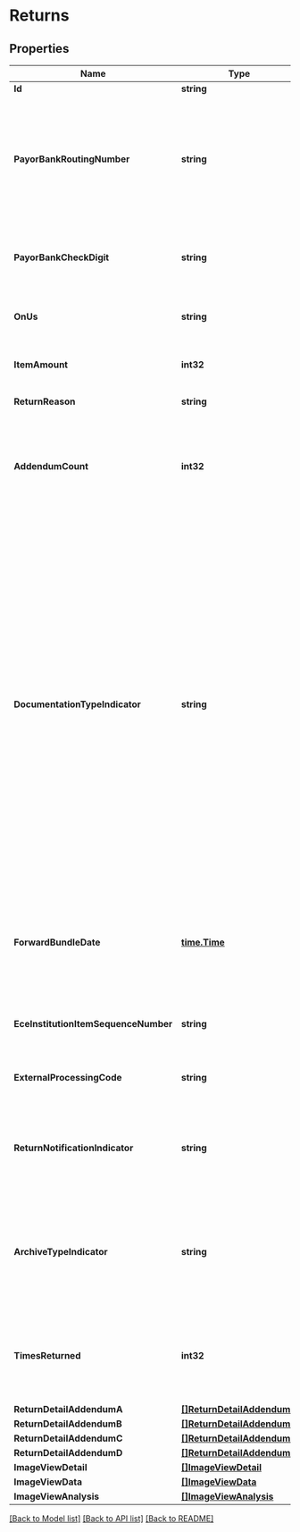 # Returns

## Properties

Name | Type | Description | Notes
------------ | ------------- | ------------- | -------------
**Id** | **string** | Return ID | [optional] 
**PayorBankRoutingNumber** | **string** | PayorBankRoutingNumber identifies the institution by or through which the item is payable. Must be a valid routing and transit number issued by the ABA’s Routing Number Registrar. Shall represent the first 8 digits of a 9-digit routing number or 8 numeric digits of a 4 dash 4 routing number. A valid routing number consists of 2 fields: the eight-digit Payor Bank Routing Number and the one-digit Payor Bank Routing Number Check Digit.  | [optional] 
**PayorBankCheckDigit** | **string** | PayorBankCheckDigit identifies the routing number check digit.  The combination of Payor Bank Routing Number and Payor Bank Routing Number Check Digit must be a mod-checked routing number with a valid check digit.  | [optional] 
**OnUs** | **string** | OnUs identifies data specified by the payor bank. On-Us data usually consists of the payor’s account number, a serial number or transaction code, or both. | [optional] 
**ItemAmount** | **int32** | Amount identifies the amount of the check.  All amounts fields have two implied decimal points. e.g., 100000 is $1,000.00. | [optional] 
**ReturnReason** | **string** | ReturnReason is a code that indicates the reason for non-payment. | [optional] 
**AddendumCount** | **int32** | AddendumCount is a number of Check Detail Record Addenda to follow. This represents the number of CheckDetailAddendumA, CheckDetailAddendumB, and CheckDetailAddendumC types. It matches the total number of addendum records associated with this item. The standard supports up to 99 addendum records. | [optional] 
**DocumentationTypeIndicator** | **string** | DocumentationTypeIndicator identifies a code that indicates the type of documentation that supports the check record.  This field is superseded by the Cash Letter Documentation Type Indicator in the Cash Letter Header Record for all Defined Values except ‘Z’ Not Same Type. In the case of Defined Value of ‘Z’, the Documentation Type Indicator in this record takes precedent.  Shall be present when Cash Letter Documentation Type Indicator in the Cash Letter Header Record is Defined Value of ‘Z’.  * &#x60;A&#x60; - No image provided, paper provided separately * &#x60;B&#x60; - No image provided, paper provided separately, image upon request * &#x60;C&#x60; - Image provided separately, no paper provided * &#x60;D&#x60; - Image provided separately, no paper provided, image upon request * &#x60;E&#x60; - Image and paper provided separately * &#x60;F&#x60; - Image and paper provided separately, image upon request * &#x60;G&#x60; - Image included, no paper provided * &#x60;H&#x60; - Image included, no paper provided, image upon request * &#x60;I&#x60; - Image included, paper provided separately * &#x60;J&#x60; - Image included, paper provided separately, image upon request * &#x60;K&#x60; - No image provided, no paper provided * &#x60;L&#x60; - No image provided, no paper provided, image upon request * &#x60;M&#x60; - No image provided, Electronic Check provided separately  | [optional] 
**ForwardBundleDate** | [**time.Time**](time.Time.md) | ForwardBundleDate represents for electronic check exchange items, the year, month, and day that designate the business date of the original forward bundle. This data is transferred from the BundleHeader BundleBusinessDate.  For items presented in paper cash letters, the year, month, and day that the cash letter was created. | [optional] 
**EceInstitutionItemSequenceNumber** | **string** | ECEInstitutionItemSequenceNumber identifies a number assigned by the institution that creates the CheckDetail. Field must contain a numeric value. It cannot be all blanks. | [optional] 
**ExternalProcessingCode** | **string** | ExternalProcessingCode identifies a code used for special purposes as authorized by the Accredited Standards Committee X9. Also known as Position 44. | [optional] 
**ReturnNotificationIndicator** | **string** | ReturnNotificationIndicator is a code that identifies the type of notification. The CashLetterHeader.CollectionTypeIndicator and BundleHeader.CollectionTypeIndicator equalling &#x60;05&#x60; or &#x60;06&#x60; takes precedence over this field.  * &#x60;1&#x60; - Preliminary notification * &#x60;2&#x60; - Final notification  | [optional] 
**ArchiveTypeIndicator** | **string** | ArchiveTypeIndicator is a code that indicates the type of archive that supports this Check. Access method, availability, and time frames shall be defined by clearing arrangements. * &#x60;A&#x60; - Microfilm * &#x60;B&#x60; - Image * &#x60;C&#x60; - Paper * &#x60;D&#x60; - Microfilm and image * &#x60;E&#x60; - Microfilm and paper * &#x60;F&#x60; - Image and paper * &#x60;G&#x60; - Microfilm, image, and paper * &#x60;H&#x60; - Electronic Check Instrument * &#x60;I&#x60; - None  | [optional] 
**TimesReturned** | **int32** | TimesReturned is a code used to indicate the number of times the paying bank has returned this item.  * &#x60;0&#x60; - The item has been returned an unknown number of times * &#x60;1&#x60; - The item has been returned once * &#x60;2&#x60; - The item has been returned twice * &#x60;3&#x60; - The item has been returned three times  | [optional] 
**ReturnDetailAddendumA** | [**[]ReturnDetailAddendumA**](ReturnDetailAddendumA.md) |  | [optional] 
**ReturnDetailAddendumB** | [**[]ReturnDetailAddendumB**](ReturnDetailAddendumB.md) |  | [optional] 
**ReturnDetailAddendumC** | [**[]ReturnDetailAddendumC**](ReturnDetailAddendumC.md) |  | [optional] 
**ReturnDetailAddendumD** | [**[]ReturnDetailAddendumD**](ReturnDetailAddendumD.md) |  | [optional] 
**ImageViewDetail** | [**[]ImageViewDetail**](ImageViewDetail.md) |  | [optional] 
**ImageViewData** | [**[]ImageViewData**](ImageViewData.md) |  | [optional] 
**ImageViewAnalysis** | [**[]ImageViewAnalysis**](ImageViewAnalysis.md) |  | [optional] 

[[Back to Model list]](../README.md#documentation-for-models) [[Back to API list]](../README.md#documentation-for-api-endpoints) [[Back to README]](../README.md)


